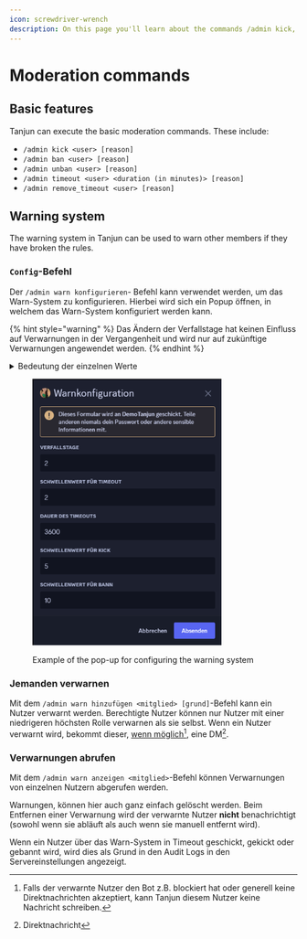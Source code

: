 ```yaml
---
icon: screwdriver-wrench
description: On this page you'll learn about the commands /admin kick, /admin ban, /admin unban, /admin timeout, /admin timeout_override and the warning system.
---
```


# Moderation commands

## Basic features

Tanjun can execute the basic moderation commands. These include:

- `/admin kick <user> [reason]`
- `/admin ban <user> [reason]`
- `/admin unban <user> [reason]`
- `/admin timeout <user> <duration (in minutes)> [reason]`
- `/admin remove_timeout <user> [reason]`

## Warning system <a href="#warn" id="warn"></a>

The warning system in Tanjun can be used to warn other members if they have broken the rules.

### `Config`-Befehl

Der `/admin warn konfigurieren`- Befehl kann verwendet werden, um das Warn-System zu konfigurieren. Hierbei wird sich ein Popup öffnen, in welchem das Warn-System konfiguriert werden kann.

{% hint style="warning" %}
Das Ändern der Verfallstage hat keinen Einfluss auf Verwarnungen in der Vergangenheit und wird nur auf zukünftige Verwarnungen angewendet werden.
{% endhint %}

<details>

<summary>Bedeutung der einzelnen Werte</summary>

* Die **Verfallstage** bestimmen, nach wie vielen Tagen eine Warnung automatisch verfallen soll.
* Der **Schwellwert für Timeout** bestimmt, nach wie vielen Warnungen ein Nutzer automatisch in Timeout geschickt wird. Der Nutzer wird für jede weitere Verwarnung über dem Schwellwert erneut in Timeout geschickt.
* Die **Dauer des Timeouts** bestimmt, wie lange der Nutzer in Timeout geschickt werden soll.
* Der **Schwellwert für Kick** gibt an, nach wie vielen Timeouts der Nutzer gekickt werden soll. Nach einem Kick kann der Nutzer jederzeit wieder auf den Server eingeladen werden. Wenn der **Schwellwert für Timeout** ≥ dem **Schwellwert für Kick** ist, wird der Nutzer auch in Timeout geschickt, welcher auch nach erneutem Betreten des Servers weiter abläuft. Für jede weitere Verwarnung wird der Nutzer erneut gekickt.
* Der **Schwellwert für Bann** gibt an, nach wie vielen Verwarnungen ein Nutzer gebannt werden soll.

</details>

<figure><img src="../../.gitbook/assets/warn_config_modal.png" alt="" width="331"><figcaption><p>Example of the pop-up for configuring the warning system</p></figcaption></figure>

### Jemanden verwarnen

Mit dem `/admin warn hinzufügen <mitglied> [grund]`-Befehl kann ein Nutzer verwarnt werden. Berechtigte Nutzer können nur Nutzer mit einer niedrigeren höchsten Rolle verwarnen als sie selbst. Wenn ein Nutzer verwarnt wird, bekommt dieser, [wenn möglich](#user-content-fn-1)[^1], eine DM[^2].

### Verwarnungen abrufen

Mit dem `/admin warn anzeigen <mitglied>`-Befehl können Verwarnungen von einzelnen Nutzern abgerufen werden.

Warnungen, können hier auch ganz einfach gelöscht werden. Beim Entfernen einer Verwarnung wird der verwarnte Nutzer **nicht** benachrichtigt (sowohl wenn sie abläuft als auch wenn sie manuell entfernt wird).

Wenn ein Nutzer über das Warn-System in Timeout geschickt, gekickt oder gebannt wird, wird dies als Grund in den Audit Logs in den Servereinstellungen angezeigt.

[^1]: Falls der verwarnte Nutzer den Bot z.B. blockiert hat oder generell keine Direktnachrichten akzeptiert, kann Tanjun diesem Nutzer keine Nachricht schreiben.

[^2]: Direktnachricht
